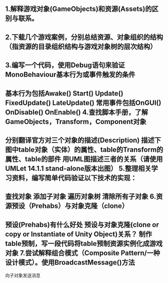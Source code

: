  1.解释游戏对象(GameObjects)和资源(Assets)的区别与联系。  
-----------------

 2.下载几个游戏案例，分别总结资源、对象组织的结构（指资源的目录组织结构与游戏对象树的层次结构）  
-------------------
 3.编写一个代码，使用Debug语句来验证MonoBehaviour基本行为或事件触发的条件  
----------------
基本行为包括Awake() Start() Update() FixedUpdate() LateUpdate()
常用事件包括OnGUI() OnDisable() OnEnable()
 4.查找脚本手册，了解GameObjects，Transform，Component对象  
-----------------
分别翻译官方对三个对象的描述(Description)
描述下图中table对象（实体）的属性、table的Transform的属性、table的部件
用UML图描述三者的关系（请使用UMLet 14.1.1 stand-alone版本出图） 
 5.整理相关学习资料，编写简单代码验证以下技术的实现：  
-------------
查找对象
添加子对象
遍历对象树
清除所有子对象
 6.资源预设（Prehabs）与对象克隆（clone）  
----------
预设(Prehabs)有什么好处
预设与对象克隆(clone or copy or Instantiate of Unity Object)关系？
制作table预制，写一段代码将table预制资源实例化成游戏对象
 7.尝试解释组合模式（Composite Pattern/一种设计模式）。使用BroadcastMessage()方法  
---------------
向子对象发送消息
